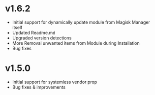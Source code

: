 
# v1.6.2

- Initial support for dynamically update module from Magisk Manager itself 
- Updated Readme.md
- Upgraded version detections
- More Removal unwanted items from Module during Installation 
- Bug fixes 

# v1.5.0
- Initial support for systemless vendor prop
- Bug fixes & improvements 
